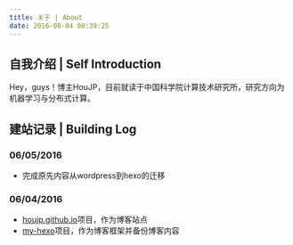 ```yaml
---
title: 关于 | About
date: 2016-06-04 00:39:25
---
```


## 自我介绍 | Self Introduction

Hey，guys！博主HouJP，目前就读于中国科学院计算技术研究所，研究方向为机器学习与分布式计算。

## 建站记录 | Building Log

### 06/05/2016

*	完成原先内容从wordpress到hexo的迁移

### 06/04/2016

*	[houjp.github.io](https://github.com/HouJP/houjp.github.io)项目，作为博客站点
*	[my-hexo](https://github.com/HouJP/my-hexo)项目，作为博客框架并备份博客内容
